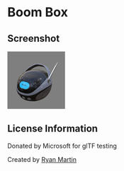 # Boom Box
## Screenshot

![screenshot](screenshot/screenshot.jpg)

## License Information

Donated by Microsoft for glTF testing

Created by [Ryan Martin](https://www.linkedin.com/in/ryan-c-martin-techartist)